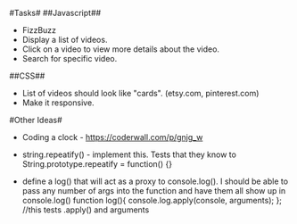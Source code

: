 #Tasks#
##Javascript##
* FizzBuzz
* Display a list of videos.
* Click on a video to view more details about the video.
* Search for specific video.

##CSS##
* List of videos should look like "cards". (etsy.com, pinterest.com)
* Make it responsive.


#Other Ideas#
* Coding a clock - https://coderwall.com/p/gnjg_w

* string.repeatify() - implement this.  Tests that they know to String.prototype.repeatify = function() {}

* define a log() that will act as a proxy to console.log().  I should be able to pass any number of args into the function and have them all show up in console.log()
	function log(){
		console.log.apply(console, arguments);
	};  //this tests .apply() and arguments
